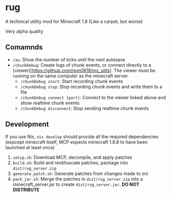 # rug
A technical utility mod for Minecraft 1.8 (Like a carpet, but worse)

Very alpha quality

## Comamnds
- `/as`: Show the number of ticks until the next autosave
- `/chunkDebug`: Create logs of chunk events, or connect directly to a (viewer)[https://github.com/rpm0618/mc_utils]. The viewer must be running on the same computer as the minecraft server.
  - `/chunkDebug start`: Start recording chunk events
  - `/chunkDebug stop`: Stop recording chunk events and write them to a file
  - `/chunkDebug connect [port]`: Connect to the viewer linked above and show realtime chunk events
  - `/chunkDebug disconnect`: Stop sending realtime chunk events

## Development

If you use Nix, `nix develop` should provide all the required dependencies (expcept minecraft itself, MCP expects minecraft 1.8.8 to have been launched at least once)

1. `setup.sh`: Download MCP, decompile, and apply patches
2. `build.sh`: Build and reobfuscate patches, package into `dist/rug_server.zip`
3. `generate_patch.sh`: Generate patches from changes made to src
4. `pack_jar.sh`: Merge the patches in `dist/rug_server.zip` into a minecraft_server.jar to create `dist/rug_server.jar`. **DO NOT DISTRIBUTE**
